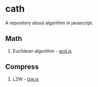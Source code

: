 # cath

A repository about algorithm in javascript.

## Math

1. Euclidean algorithm - [gcd.js](./src/math/gcd.js)

## Compress

1. LZW - [lzw.js](./src/compress/lzw.js)


